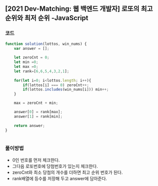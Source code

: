 
##  [2021 Dev-Matching: 웹 백엔드 개발자] 로또의 최고 순위와 최저 순위 -JavaScript

 

### 코드

```javascript
function solution(lottos, win_nums) {
    var answer = [];
    
    let zeroCnt = 0;
    let min =0;
    let max =0;
    let rank=[6,6,5,4,3,2,1];
    
    for(let i=0; i<lottos.length; i++){
        if(lottos[i] === 0) zeroCnt++;
        if(lottos.includes(win_nums[i])) min++;
    }

    max = zeroCnt + min;

    answer[0] = rank[max];
    answer[1] = rank[min];
    
    return answer;
}
  
```



### 풀이방법


-   0인 번호를 먼저 체크한다.
-   그다음 로또번호에 당첨번호가 있는지 체크한다.
-   zeroCnt와 최소 당첨의 개수를 더하면 최고 순위 번호가 된다.
-   rank배열에 등수를 저장해 두고 answer에 담아준다.
  

